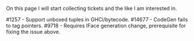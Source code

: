 On this page I will start collecting tickets and the like I am interested in.

#1257 - Support unboxed tuples in GHCi/bytecode.
#14677 - CodeGen fails to tag pointers.
#9718 - Requires IFace generation change, prerequisite for fixing the issue above.

